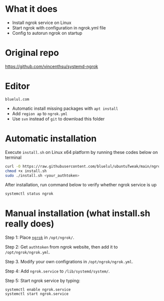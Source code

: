 # What it does
- Install ngrok service on Linux
- Start ngrok with configuration in ngrok.yml file
- Config to autorun ngrok on startup 

# Original repo
https://github.com/vincenthsu/systemd-ngrok

# Editor
`bluelul.com`
- Automatic install missing packages with `apt install`
- Add `region ap` to `ngrok.yml`
- Use `svn` instead of `git` to download this folder

# Automatic installation
Execute `install.sh` on Linux x64 platform by running these codes below on terminal
```bash
curl -O https://raw.githubusercontent.com/bluelul/ubuntuTweak/main/ngrok/install.sh
chmod +x install.sh
sudo ./install.sh <your_authtoken>
```
After installation, run command below to verify whether ngrok service is up
```bash
systemctl status ngrok
```

# Manual installation (what install.sh really does)

Step 1: Place [`ngrok`](https://ngrok.com/download) in `/opt/ngrok/`.

Step 2: Get `authtoken` from ngrok website, then add it to `/opt/ngrok/ngrok.yml`.

Step 3. Modify your own configrations in `/opt/ngrok/ngrok.yml`.

Step 4: Add `ngrok.service` to `/lib/systemd/system/`.

Step 5: Start ngrok service by typing:

```
systemctl enable ngrok.service
systemctl start ngrok.service
```
